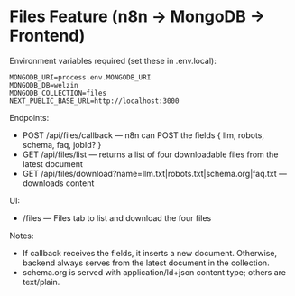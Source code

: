 # Files Feature (n8n → MongoDB → Frontend)

Environment variables required (set these in .env.local):

```
MONGODB_URI=process.env.MONGODB_URI
MONGODB_DB=welzin
MONGODB_COLLECTION=files
NEXT_PUBLIC_BASE_URL=http://localhost:3000
```

Endpoints:
- POST /api/files/callback — n8n can POST the fields { llm, robots, schema, faq, jobId? }
- GET /api/files/list — returns a list of four downloadable files from the latest document
- GET /api/files/download?name=llm.txt|robots.txt|schema.org|faq.txt — downloads content

UI:
- /files — Files tab to list and download the four files

Notes:
- If callback receives the fields, it inserts a new document. Otherwise, backend always serves from the latest document in the collection.
- schema.org is served with application/ld+json content type; others are text/plain.

